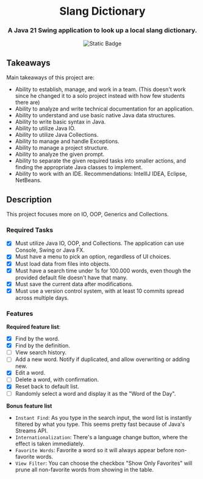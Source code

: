 <div align="center">

# Slang Dictionary

### A Java 21 Swing application to look up a local slang dictionary.

![Static Badge](https://img.shields.io/badge/java-21-orange?logo=java)

</div>

## Takeaways

Main takeaways of this project are:

- Ability to establish, manage, and work in a team. (This doesn't work since he changed it to a solo project instead with how few students there are)
- Ability to analyze and write technical documentation for an application.
- Ability to understand and use basic native Java data structures.
- Ability to write basic syntax in Java.
- Ability to utilize Java IO.
- Ability to utilize Java Collections.
- Ability to manage and handle Exceptions.
- Ability to manage a project structure.
- Ability to analyze the given prompt.
- Ability to separate the given required tasks into smaller actions, and finding the appropriate Java classes to implement.
- Ability to work with an IDE. Recommendations: IntellIJ IDEA, Eclipse, NetBeans.

## Description

This project focuses more on IO, OOP, Generics and Collections.

### Required Tasks

- [x] Must utilize Java IO, OOP, and Collections. The application can use Console, Swing or Java FX.
- [x] Must have a menu to pick an option, regardless of UI choices.
- [x] Must load data from files into objects.
- [x] Must have a search time under 1s for 100.000 words, even though the provided default file doesn't have that many.
- [x] Must save the current data after modifications.
- [x] Must use a version control system, with at least 10 commits spread across multiple days.

### Features

**Required feature list**:

- [x] Find by the word.
- [x] Find by the definition.
- [ ] View search history.
- [ ] Add a new word. Notify if duplicated, and allow overwriting or adding new.
- [x] Edit a word.
- [ ] Delete a word, with confirmation.
- [x] Reset back to default list.
- [ ] Randomly select a word and display it as the "Word of the Day".

**Bonus feature list**

- `Instant Find`: As you type in the search input, the word list is instantly filtered by what you type. This seems pretty fast because of Java's Streams API.
- `Internationalization`: There's a language change button, where the effect is taken immediately.
- `Favorite Words`: Favorite a word so it will always appear before non-favorite words.
- `View Filter`: You can choose the checkbox "Show Only Favorites" will prune all non-favorite words from showing in the table.
